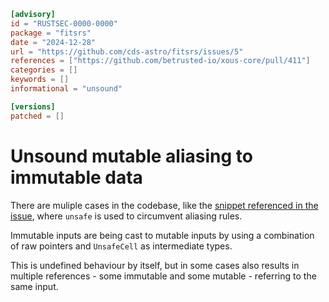 ```toml
[advisory]
id = "RUSTSEC-0000-0000"
package = "fitsrs"
date = "2024-12-28"
url = "https://github.com/cds-astro/fitsrs/issues/5"
references = ["https://github.com/betrusted-io/xous-core/pull/411"]
categories = []
keywords = []
informational = "unsound"

[versions]
patched = []
```

# Unsound mutable aliasing to immutable data

There are muliple cases in the codebase, like the [snippet referenced in the issue](https://github.com/cds-astro/fitsrs/blob/5609d8fbb2add2cea207f20ee89117d1f7100b87/src/hdu/data/image.rs#L43-L46), where `unsafe` is used to circumvent aliasing rules.

Immutable inputs are being cast to mutable inputs by using a combination of raw pointers and `UnsafeCell` as intermediate types.

This is undefined behaviour by itself, but in some cases also results in multiple references - some immutable and some mutable - referring to the same input.
